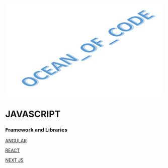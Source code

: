 ![code_of_ocean](Picture1.png)

# JAVASCRIPT
### Framework and Libraries
[ANGULAR](https://angular.dev/) 

[REACT](https://react.dev/)   

[NEXT JS](https://nextjs.org/)

